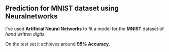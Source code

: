 ## Prediction for MNIST dataset using Neuralnetworks

I've used **Artificial Neural Networks** to fit a model for the **MNIST** dataset of *hand written digits*.

On the test set it achieves around **95% Accuracy**.

